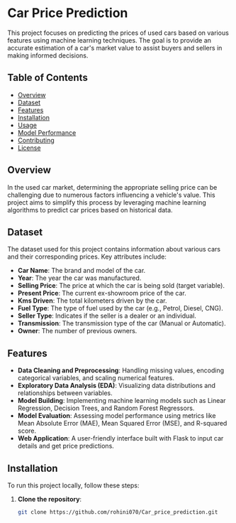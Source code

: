 # Car Price Prediction

This project focuses on predicting the prices of used cars based on various features using machine learning techniques. The goal is to provide an accurate estimation of a car's market value to assist buyers and sellers in making informed decisions.

## Table of Contents

- [Overview](#overview)
- [Dataset](#dataset)
- [Features](#features)
- [Installation](#installation)
- [Usage](#usage)
- [Model Performance](#model-performance)
- [Contributing](#contributing)
- [License](#license)

## Overview

In the used car market, determining the appropriate selling price can be challenging due to numerous factors influencing a vehicle's value. This project aims to simplify this process by leveraging machine learning algorithms to predict car prices based on historical data.

## Dataset

The dataset used for this project contains information about various cars and their corresponding prices. Key attributes include:

- **Car Name**: The brand and model of the car.
- **Year**: The year the car was manufactured.
- **Selling Price**: The price at which the car is being sold (target variable).
- **Present Price**: The current ex-showroom price of the car.
- **Kms Driven**: The total kilometers driven by the car.
- **Fuel Type**: The type of fuel used by the car (e.g., Petrol, Diesel, CNG).
- **Seller Type**: Indicates if the seller is a dealer or an individual.
- **Transmission**: The transmission type of the car (Manual or Automatic).
- **Owner**: The number of previous owners.

## Features

- **Data Cleaning and Preprocessing**: Handling missing values, encoding categorical variables, and scaling numerical features.
- **Exploratory Data Analysis (EDA)**: Visualizing data distributions and relationships between variables.
- **Model Building**: Implementing machine learning models such as Linear Regression, Decision Trees, and Random Forest Regressors.
- **Model Evaluation**: Assessing model performance using metrics like Mean Absolute Error (MAE), Mean Squared Error (MSE), and R-squared score.
- **Web Application**: A user-friendly interface built with Flask to input car details and get price predictions.

## Installation

To run this project locally, follow these steps:

1. **Clone the repository**:

   ```bash
   git clone https://github.com/rohini070/Car_price_prediction.git
